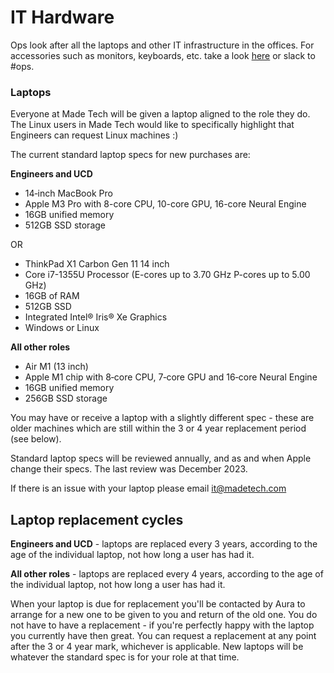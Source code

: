 # IT Hardware

Ops look after all the laptops and other IT infrastructure in the offices. For accessories such as monitors, keyboards, etc. take a look [here](https://github.com/madetech/handbook/blob/main/benefits/work_ready.md) or slack to #ops.

### Laptops
Everyone at Made Tech will be given a laptop aligned to the role they do. The Linux users in Made Tech would like to specifically highlight that Engineers can request Linux machines :)

The current standard laptop specs for new purchases are:

**Engineers and UCD**
- 14‐inch MacBook Pro
- Apple M3 Pro with 8-core CPU, 10-core GPU, 16-core Neural Engine
- 16GB unified memory
- 512GB SSD storage

OR

- ThinkPad X1 Carbon Gen 11 14 inch
- Core i7-1355U Processor (E-cores up to 3.70 GHz P-cores up to 5.00 GHz)
- 16GB of RAM
- 512GB SSD
- Integrated Intel® Iris® Xe Graphics
- Windows or Linux

**All other roles**
- Air M1 (13 inch)
- Apple M1 chip with 8‐core CPU, 7‐core GPU and 16‐core Neural Engine
- 16GB unified memory
- 256GB SSD storage

You may have or receive a laptop with a slightly different spec - these are older machines which are still within the 3 or 4 year replacement period (see below).

Standard laptop specs will be reviewed annually, and as and when Apple change their specs. The last review was December 2023.

If there is an issue with your laptop please email [it@madetech.com](mailto:it@madetech.com)

## Laptop replacement cycles

**Engineers and UCD** - laptops are replaced every 3 years, according to the age of the individual laptop, not how long a user has had it.

**All other roles** - laptops are replaced every 4 years, according to the age of the individual laptop, not how long a user has had it. 

When your laptop is due for replacement you'll be contacted by Aura to arrange for a new one to be given to you and return of the old one. You do not have to have a replacement - if you're perfectly happy with the laptop you currently have then great. You can request a replacement at any point after the 3 or 4 year mark, whichever is applicable. New laptops will be whatever the standard spec is for your role at that time.
